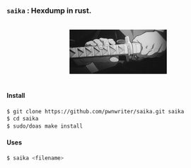   ### `saika` : Hexdump in rust.
<br>
<div align="center">
  <img src="https://github.com/pwnwriter/files/raw/main/saika/saika.gif" alt=" hexdump in rust" width="220" height="100">  
</div>
<br>


#### Install
```sh
$ git clone https://github.com/pwnwriter/saika.git saika
$ cd saika
$ sudo/doas make install
```

#### Uses
```sh
$ saika <filename>
```
